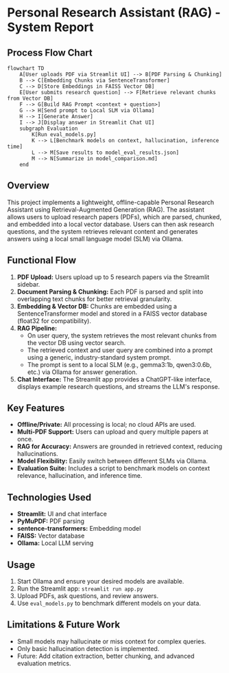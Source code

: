 # Personal Research Assistant (RAG) - System Report

## Process Flow Chart

```mermaid
flowchart TD
    A[User uploads PDF via Streamlit UI] --> B[PDF Parsing & Chunking]
    B --> C[Embedding Chunks via SentenceTransformer]
    C --> D[Store Embeddings in FAISS Vector DB]
    E[User submits research question] --> F[Retrieve relevant chunks from Vector DB]
    F --> G[Build RAG Prompt <context + question>]
    G --> H[Send prompt to Local SLM via Ollama]
    H --> I[Generate Answer]
    I --> J[Display answer in Streamlit Chat UI]
    subgraph Evaluation
        K[Run eval_models.py]
        K --> L[Benchmark models on context, hallucination, inference time]
        L --> M[Save results to model_eval_results.json]
        M --> N[Summarize in model_comparison.md]
    end
```

## Overview
This project implements a lightweight, offline-capable Personal Research Assistant using Retrieval-Augmented Generation (RAG). The assistant allows users to upload research papers (PDFs), which are parsed, chunked, and embedded into a local vector database. Users can then ask research questions, and the system retrieves relevant content and generates answers using a local small language model (SLM) via Ollama.

## Functional Flow
1. **PDF Upload:** Users upload up to 5 research papers via the Streamlit sidebar.
2. **Document Parsing & Chunking:** Each PDF is parsed and split into overlapping text chunks for better retrieval granularity.
3. **Embedding & Vector DB:** Chunks are embedded using a SentenceTransformer model and stored in a FAISS vector database (float32 for compatibility).
4. **RAG Pipeline:**
    - On user query, the system retrieves the most relevant chunks from the vector DB using vector search.
    - The retrieved context and user query are combined into a prompt using a generic, industry-standard system prompt.
    - The prompt is sent to a local SLM (e.g., gemma3:1b, qwen3:0.6b, etc.) via Ollama for answer generation.
5. **Chat Interface:** The Streamlit app provides a ChatGPT-like interface, displays example research questions, and streams the LLM's response.

## Key Features
- **Offline/Private:** All processing is local; no cloud APIs are used.
- **Multi-PDF Support:** Users can upload and query multiple papers at once.
- **RAG for Accuracy:** Answers are grounded in retrieved context, reducing hallucinations.
- **Model Flexibility:** Easily switch between different SLMs via Ollama.
- **Evaluation Suite:** Includes a script to benchmark models on context relevance, hallucination, and inference time.

## Technologies Used
- **Streamlit:** UI and chat interface
- **PyMuPDF:** PDF parsing
- **sentence-transformers:** Embedding model
- **FAISS:** Vector database
- **Ollama:** Local LLM serving

## Usage
1. Start Ollama and ensure your desired models are available.
2. Run the Streamlit app: `streamlit run app.py`
3. Upload PDFs, ask questions, and review answers.
4. Use `eval_models.py` to benchmark different models on your data.

## Limitations & Future Work
- Small models may hallucinate or miss context for complex queries.
- Only basic hallucination detection is implemented.
- Future: Add citation extraction, better chunking, and advanced evaluation metrics.
